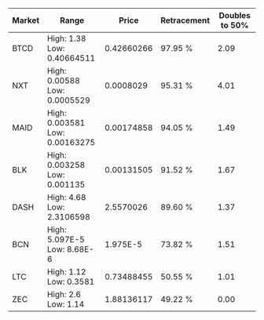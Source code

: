 | Market | Range | Price| Retracement | Doubles to 50% |
| --- | --- | --- | --- | --- |
| BTCD | High: 1.38<br />Low: 0.40664511 | 0.42660266 | 97.95 % | 2.09 |
| NXT | High: 0.00588<br />Low: 0.0005529 | 0.0008029 | 95.31 % | 4.01 |
| MAID | High: 0.003581<br />Low: 0.00163275 | 0.00174858 | 94.05 % | 1.49 |
| BLK | High: 0.003258<br />Low: 0.001135 | 0.00131505 | 91.52 % | 1.67 |
| DASH | High: 4.68<br />Low: 2.3106598 | 2.5570026 | 89.60 % | 1.37 |
| BCN | High: 5.097E-5<br />Low: 8.68E-6 | 1.975E-5 | 73.82 % | 1.51 |
| LTC | High: 1.12<br />Low: 0.3581 | 0.73488455 | 50.55 % | 1.01 |
| ZEC | High: 2.6<br />Low: 1.14 | 1.88136117 | 49.22 % | 0.00 |
